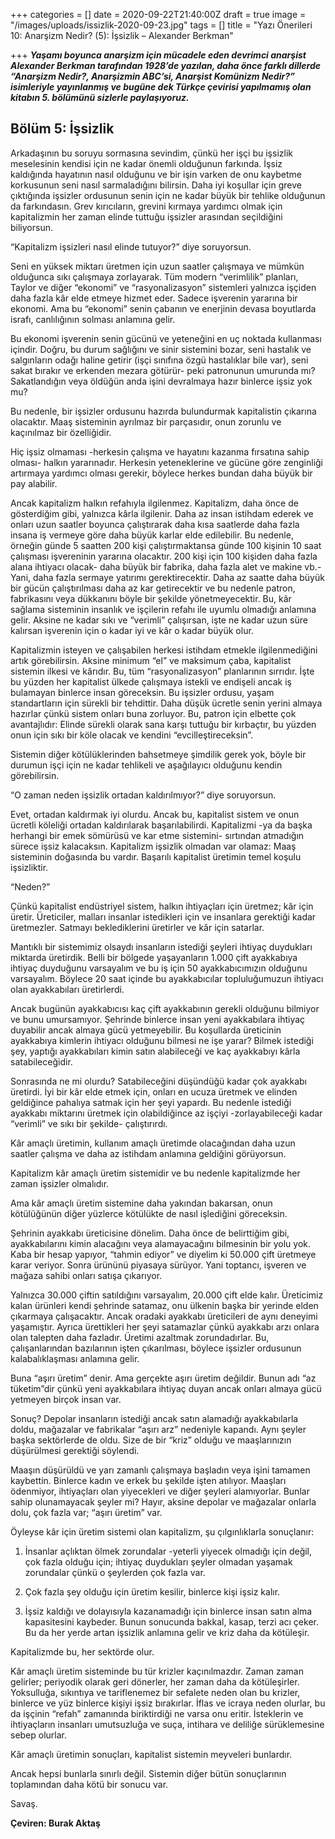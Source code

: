 +++
categories = []
date = 2020-09-22T21:40:00Z
draft = true
image = "/images/uploads/issizlik-2020-09-23.jpg"
tags = []
title = "Yazı Önerileri 10: Anarşizm Nedir? (5): İşsizlik – Alexander Berkman"

+++
**_Yaşamı boyunca anarşizm için mücadele eden devrimci anarşist Alexander Berkman tarafından 1928’de yazılan, daha önce farklı dillerde “Anarşizm Nedir?, Anarşizmin ABC’si, Anarşist Komünizm Nedir?” isimleriyle yayınlanmış ve bugüne dek Türkçe çevirisi yapılmamış olan kitabın 5. bölümünü sizlerle paylaşıyoruz._** 

## **Bölüm 5: İşsizlik**

Arkadaşının bu soruyu sormasına sevindim, çünkü her işçi bu işsizlik meselesinin kendisi için ne kadar önemli olduğunun farkında. İşsiz kaldığında hayatının nasıl olduğunu ve bir işin varken de onu kaybetme korkusunun seni nasıl sarmaladığını bilirsin. Daha iyi koşullar için greve çıktığında işsizler ordusunun senin için ne kadar büyük bir tehlike olduğunun da farkındasın. Grev kırıcıların, grevini kırmaya yardımcı olmak için kapitalizmin her zaman elinde tuttuğu işsizler arasından seçildiğini biliyorsun.

“Kapitalizm işsizleri nasıl elinde tutuyor?” diye soruyorsun.

Seni en yüksek miktarı üretmen için uzun saatler çalışmaya ve mümkün olduğunca sıkı çalışmaya zorlayarak. Tüm modern “verimlilik” planları, Taylor ve diğer “ekonomi” ve “rasyonalizasyon” sistemleri yalnızca işçiden daha fazla kâr elde etmeye hizmet eder. Sadece işverenin yararına bir ekonomi. Ama bu “ekonomi” senin çabanın ve enerjinin devasa boyutlarda israfı, canlılığının solması anlamına gelir.

Bu ekonomi işverenin senin gücünü ve yeteneğini en uç noktada kullanması içindir. Doğru, bu durum sağlığını ve sinir sistemini bozar, seni hastalık ve salgınların odağı haline getirir (işçi sınıfına özgü hastalıklar bile var), seni sakat bırakır ve erkenden mezara götürür- peki patronunun umurunda mı? Sakatlandığın veya öldüğün anda işini devralmaya hazır binlerce işsiz yok mu?

Bu nedenle, bir işsizler ordusunu hazırda bulundurmak kapitalistin çıkarına olacaktır. Maaş sisteminin ayrılmaz bir parçasıdır, onun zorunlu ve kaçınılmaz bir özelliğidir.

Hiç işsiz olmaması -herkesin çalışma ve hayatını kazanma fırsatına sahip olması- halkın yararınadır. Herkesin yeteneklerine ve gücüne göre zenginliği artırmaya yardımcı olması gerekir, böylece herkes bundan daha büyük bir pay alabilir.

Ancak kapitalizm halkın refahıyla ilgilenmez. Kapitalizm, daha önce de gösterdiğim gibi, yalnızca kârla ilgilenir. Daha az insan istihdam ederek ve onları uzun saatler boyunca çalıştırarak daha kısa saatlerde daha fazla insana iş vermeye göre daha büyük karlar elde edilebilir. Bu nedenle, örneğin günde 5 saatten 200 kişi çalıştırmaktansa günde 100 kişinin 10 saat çalışması işvereninin yararına olacaktır. 200 kişi için 100 kişiden daha fazla alana ihtiyacı olacak- daha büyük bir fabrika, daha fazla alet ve makine vb.- Yani, daha fazla sermaye yatırımı gerektirecektir. Daha az saatte daha büyük bir gücün çalıştırılması daha az kar getirecektir ve bu nedenle patron, fabrikasını veya dükkanını böyle bir şekilde yönetmeyecektir. Bu, kâr sağlama sisteminin insanlık ve işçilerin refahı ile uyumlu olmadığı anlamına gelir. Aksine ne kadar sıkı ve “verimli” çalışırsan, işte ne kadar uzun süre kalırsan işverenin için o kadar iyi ve kâr o kadar büyük olur.

Kapitalizmin isteyen ve çalışabilen herkesi istihdam etmekle ilgilenmediğini artık görebilirsin. Aksine minimum “el” ve maksimum çaba, kapitalist sistemin ilkesi ve kârıdır. Bu, tüm “rasyonalizasyon” planlarının sırrıdır. İşte bu yüzden her kapitalist ülkede çalışmaya istekli ve endişeli ancak iş bulamayan binlerce insan göreceksin. Bu işsizler ordusu, yaşam standartların için sürekli bir tehdittir. Daha düşük ücretle senin yerini almaya hazırlar çünkü sistem onları buna zorluyor. Bu, patron için elbette çok avantajlıdır: Elinde sürekli olarak sana karşı tuttuğu bir kırbaçtır, bu yüzden onun için sıkı bir köle olacak ve kendini “evcilleştireceksin”.

Sistemin diğer kötülüklerinden bahsetmeye şimdilik gerek yok, böyle bir durumun işçi için ne kadar tehlikeli ve aşağılayıcı olduğunu kendin görebilirsin.

“O zaman neden işsizlik ortadan kaldırılmıyor?” diye soruyorsun.

Evet, ortadan kaldırmak iyi olurdu. Ancak bu, kapitalist sistem ve onun ücretli köleliği ortadan kaldırılarak başarılabilirdi. Kapitalizmi -ya da başka herhangi bir emek sömürüsü ve kar etme sistemini- sırtından atmadığın sürece işsiz kalacaksın. Kapitalizm işsizlik olmadan var olamaz: Maaş sisteminin doğasında bu vardır. Başarılı kapitalist üretimin temel koşulu işsizliktir.

“Neden?”

Çünkü kapitalist endüstriyel sistem, halkın ihtiyaçları için üretmez; kâr için üretir. Üreticiler, malları insanlar istedikleri için ve insanlara gerektiği kadar üretmezler. Satmayı beklediklerini üretirler ve kâr için satarlar.

Mantıklı bir sistemimiz olsaydı insanların istediği şeyleri ihtiyaç duydukları miktarda üretirdik. Belli bir bölgede yaşayanların 1.000 çift ayakkabıya ihtiyaç duyduğunu varsayalım ve bu iş için 50 ayakkabıcımızın olduğunu varsayalım. Böylece 20 saat içinde bu ayakkabıcılar topluluğumuzun ihtiyacı olan ayakkabıları üretirlerdi.

Ancak bugünün ayakkabıcısı kaç çift ayakkabının gerekli olduğunu bilmiyor ve bunu umursamıyor. Şehrinde binlerce insan yeni ayakkabılara ihtiyaç duyabilir ancak almaya gücü yetmeyebilir. Bu koşullarda üreticinin ayakkabıya kimlerin ihtiyacı olduğunu bilmesi ne işe yarar? Bilmek istediği şey, yaptığı ayakkabıları kimin satın alabileceği ve kaç ayakkabıyı kârla satabileceğidir.

Sonrasında ne mi olurdu? Satabileceğini düşündüğü kadar çok ayakkabı üretirdi. İyi bir kâr elde etmek için, onları en ucuza üretmek ve elinden geldiğince pahalıya satmak için her şeyi yapardı. Bu nedenle istediği ayakkabı miktarını üretmek için olabildiğince az işçiyi -zorlayabileceği kadar “verimli” ve sıkı bir şekilde- çalıştırırdı.

Kâr amaçlı üretimin, kullanım amaçlı üretimde olacağından daha uzun saatler çalışma ve daha az istihdam anlamına geldiğini görüyorsun.

Kapitalizm kâr amaçlı üretim sistemidir ve bu nedenle kapitalizmde her zaman işsizler olmalıdır.

Ama kâr amaçlı üretim sistemine daha yakından bakarsan, onun kötülüğünün diğer yüzlerce kötülükte de nasıl işlediğini göreceksin.

Şehrinin ayakkabı üreticisine dönelim. Daha önce de belirttiğim gibi, ayakkabılarını kimin alacağını veya alamayacağını bilmesinin bir yolu yok. Kaba bir hesap yapıyor, “tahmin ediyor” ve diyelim ki 50.000 çift üretmeye karar veriyor. Sonra ürününü piyasaya sürüyor. Yani toptancı, işveren ve mağaza sahibi onları satışa çıkarıyor.

Yalnızca 30.000 çiftin satıldığını varsayalım, 20.000 çift elde kalır. Üreticimiz kalan ürünleri kendi şehrinde satamaz, onu ülkenin başka bir yerinde elden çıkarmaya çalışacaktır. Ancak oradaki ayakkabı üreticileri de aynı deneyimi yaşamıştır. Ayrıca ürettikleri her şeyi satamazlar çünkü ayakkabı arzı onlara olan talepten daha fazladır. Üretimi azaltmak zorundadırlar. Bu, çalışanlarından bazılarının işten çıkarılması, böylece işsizler ordusunun kalabalıklaşması anlamına gelir.

Buna “aşırı üretim” denir. Ama gerçekte aşırı üretim değildir. Bunun adı “az tüketim”dir çünkü yeni ayakkabılara ihtiyaç duyan ancak onları almaya gücü yetmeyen birçok insan var.

Sonuç? Depolar insanların istediği ancak satın alamadığı ayakkabılarla doldu, mağazalar ve fabrikalar “aşırı arz” nedeniyle kapandı. Aynı şeyler başka sektörlerde de oldu. Size de bir “kriz” olduğu ve maaşlarınızın düşürülmesi gerektiği söylendi.

Maaşın düşürüldü ve yarı zamanlı çalışmaya başladın veya işini tamamen kaybettin. Binlerce kadın ve erkek bu şekilde işten atılıyor. Maaşları ödenmiyor, ihtiyaçları olan yiyecekleri ve diğer şeyleri alamıyorlar. Bunlar sahip olunamayacak şeyler mi? Hayır, aksine depolar ve mağazalar onlarla dolu, çok fazla var; “aşırı üretim” var.

Öyleyse kâr için üretim sistemi olan kapitalizm, şu çılgınlıklarla sonuçlanır:

1. İnsanlar açlıktan ölmek zorundalar -yeterli yiyecek olmadığı için değil, çok fazla olduğu için; ihtiyaç duydukları şeyler olmadan yaşamak zorundalar çünkü o şeylerden çok fazla var.


1. Çok fazla şey olduğu için üretim kesilir, binlerce kişi işsiz kalır.


1. İşsiz kaldığı ve dolayısıyla kazanamadığı için binlerce insan satın alma kapasitesini kaybeder. Bunun sonucunda bakkal, kasap, terzi acı çeker. Bu da her yerde artan işsizlik anlamına gelir ve kriz daha da kötüleşir.

Kapitalizmde bu, her sektörde olur.

Kâr amaçlı üretim sisteminde bu tür krizler kaçınılmazdır. Zaman zaman gelirler; periyodik olarak geri dönerler, her zaman daha da kötüleşirler. Yoksulluğa, sıkıntıya ve tariflenemez bir sefalete neden olan bu krizler, binlerce ve yüz binlerce kişiyi işsiz bırakırlar. İflas ve icraya neden olurlar, bu da işçinin “refah” zamanında biriktirdiği ne varsa onu eritir. İsteklerin ve ihtiyaçların insanları umutsuzluğa ve suça, intihara ve deliliğe sürüklemesine sebep olurlar.

Kâr amaçlı üretimin sonuçları, kapitalist sistemin meyveleri bunlardır.

Ancak hepsi bunlarla sınırlı değil. Sistemin diğer bütün sonuçlarının toplamından daha kötü bir sonucu var.

Savaş.

**Çeviren: Burak Aktaş**